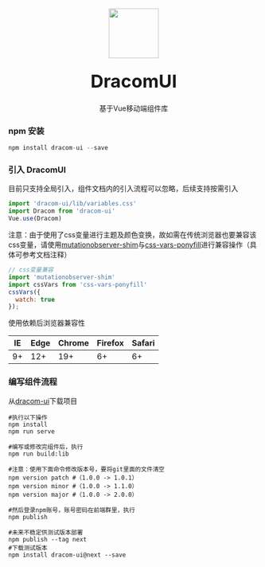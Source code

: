 ###

<div class="dr-doc-intro" style="text-align: center;">
  <img class="dr-doc-intro-logo" style="width: 100px; height: 100px; margin: 16px 0;" src="https://liujia-app.oss-cn-hangzhou.aliyuncs.com/201812/407060844277714944.png">
  <h2 style="margin: 0; font-size: 36px; line-height: 60px; text-align: center;">DracomUI</h2>
  <p style="text-align: center; margin-bottom: 20px;">基于Vue移动端组件库</p>
</div>

### npm 安装

```js
npm install dracom-ui --save
```

### 引入 DracomUI

目前只支持全局引入，组件文档内的引入流程可以忽略，后续支持按需引入

```js
import 'dracom-ui/lib/variables.css'
import Dracom from 'dracom-ui'
Vue.use(Dracom)
```

注意：由于使用了css变量进行主题及颜色变换，故如需在传统浏览器也要兼容该css变量，请使用[mutationobserver-shim](https://github.com/megawac/MutationObserver.js)与[css-vars-ponyfill](https://github.com/jhildenbiddle/css-vars-ponyfill)进行兼容操作（具体可参考文档注释）

```javascript
// css变量兼容
import 'mutationobserver-shim'
import cssVars from 'css-vars-ponyfill'
cssVars({
  watch: true
});
```

使用依赖后浏览器兼容性

| IE   | Edge | Chrome | Firefox | Safari |
| ---- | ---- | ------ | ------- | ------ |
| 9+   | 12+  | 19+    | 6+      | 6+     |

### 编写组件流程

从[dracom-ui](http://192.168.8.201/dracomUI/dracom-ui.git)下载项目

```shell
#执行以下操作
npm install
npm run serve
```

```shell
#编写或修改完组件后，执行
npm run build:lib
```

```shell
#注意：使用下面命令修改版本号，要将git里面的文件清空
npm version patch #（1.0.0 -> 1.0.1）
npm version minor #（1.0.0 -> 1.1.0）
npm version major #（1.0.0 -> 2.0.0）
```

```shell
#然后登录npm账号，账号密码在前端群里，执行
npm publish
```

```shell
#未来不稳定供测试版本部署
npm publish --tag next 
#下载测试版本
npm install dracom-ui@next --save
```

